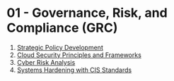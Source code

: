 # 01 - Governance, Risk, and Compliance (GRC)

1. [Strategic Policy Development](1.1-strategic-policy-development.md)
2. [Cloud Security Principles and Frameworks](1.2-cloud-security-principles-and-frameworks.md)
3. [Cyber Risk Analysis](1.3-cyber-risk-analysis.md)
4. [Systems Hardening with CIS Standards](1.4-systems-hardening-with-cis-standards.md)


